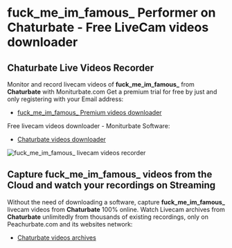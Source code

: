 # fuck_me_im_famous_ Performer on Chaturbate - Free LiveCam videos downloader

## Chaturbate Live Videos Recorder

Monitor and record livecam videos of **fuck_me_im_famous_** from **Chaturbate** with Moniturbate.com
Get a premium trial for free by just and only registering with your Email address:
* [fuck_me_im_famous_ Premium videos downloader](https://moniturbate.com/request-demo-licence-key.html)

Free livecam videos downloader - Moniturbate Software:
* [Chaturbate videos downloader](https://moniturbate.com/moniturbate-download-software.html)

![fuck_me_im_famous_ livecam videos recorder](https://peachurnet.com/templates/moniturbate-software.png)


## Capture fuck_me_im_famous_ videos from the Cloud and watch your recordings on Streaming

Without the need of downloading a software, capture **fuck_me_im_famous_** livecam videos from **Chaturbate** 100% online.
Watch Livecam archives from **Chaturbate** unlimitedly from thousands of existing recordings, only on Peachurbate.com and its websites network:
* [Chaturbate videos archives](https://peachurnet.com/)